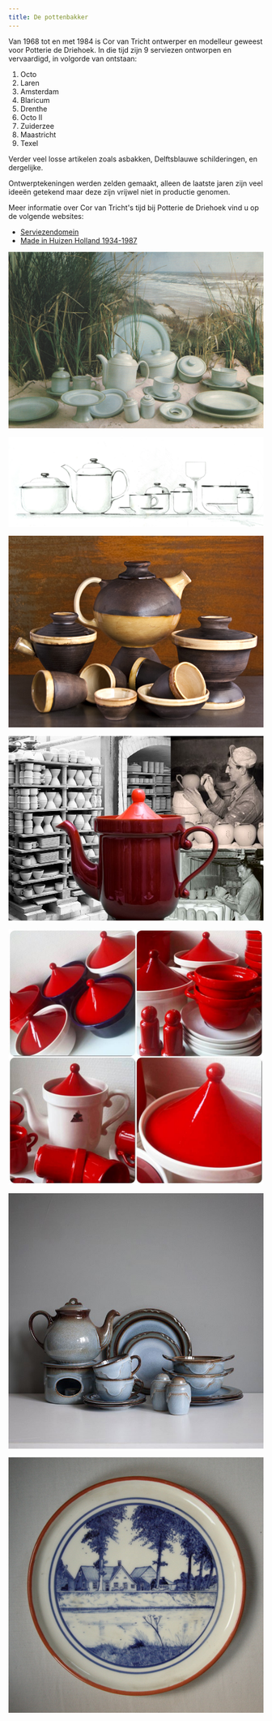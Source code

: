 ```yaml
---
title: De pottenbakker
---
```


Van 1968 tot en met 1984 is Cor van Tricht ontwerper en modelleur
geweest voor Potterie de Driehoek. In die tijd zijn 9 serviezen
ontworpen en vervaardigd, in volgorde van ontstaan:

1.  Octo
2.  Laren
3.  Amsterdam
4.  Blaricum
5.  Drenthe
6.  Octo II
7.  Zuiderzee
8.  Maastricht
9.  Texel

Verder veel losse artikelen zoals asbakken, Delftsblauwe schilderingen,
en dergelijke.

Ontwerptekeningen werden zelden gemaakt, alleen de laatste jaren zijn
veel ideeën getekend maar deze zijn vrijwel niet in productie genomen.

Meer informatie over Cor van Tricht's tijd bij Potterie de Driehoek vind
u op de volgende websites:

-   [Serviezendomein](http://www.serviezendomein.nl/Cor_van_Tricht_pag1.html)
-   [Made in Huizen Holland 1934-1987](http://www.dedriehoek-huizen.nl/)

![Servies Texel](/static/img/servies_texel.jpg)

![Ontwerp van servies Texel](/static/img/servies_texel_schets.png)

![Servies Drente](/static/img/servies_drente.jpg)

![Servies Laren](/static/img/servies_laren.jpg)

![Servies Laren](/static/img/servies_laren2.jpg)

![Servies Zuiderzee](/static/img/servies_zuiderzee.jpg)

![Unica](/static/img/servies_schoteltje.jpg)
